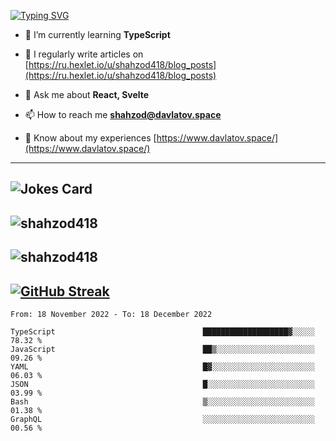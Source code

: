 [![Typing SVG](https://readme-typing-svg.herokuapp.com?font=Turret+Road&height=30&lines=HI!+I%60m+Frontend+Developer)](https://git.io/typing-svg)

- 🌱 I’m currently learning **TypeScript**

- 📝 I regularly write articles on [https://ru.hexlet.io/u/shahzod418/blog_posts](https://ru.hexlet.io/u/shahzod418/blog_posts)

- 💬 Ask me about **React, Svelte**

- 📫 How to reach me **shahzod@davlatov.space**

- 📄 Know about my experiences [https://www.davlatov.space/](https://www.davlatov.space/)

---
![Jokes Card](https://readme-jokes.vercel.app/api?theme=radical)
---
![shahzod418](https://github-readme-stats.vercel.app/api/top-langs?username=shahzod418&show_icons=true&theme=radical&locale=en&layout=compact)
---
![shahzod418](https://github-readme-stats.vercel.app/api?username=shahzod418&show_icons=true&theme=radical&locale=en&count_private=true)
---
[![GitHub Streak](http://github-readme-streak-stats.herokuapp.com?user=shahzod418&theme=radical&date_format=M%20j%5B%2C%20Y%5D)](https://git.io/streak-stats)
---
<!--START_SECTION:waka-->

```text
From: 18 November 2022 - To: 18 December 2022

TypeScript                                 ███████████████████▓░░░░░   78.32 %
JavaScript                                 ██▒░░░░░░░░░░░░░░░░░░░░░░   09.26 %
YAML                                       █▓░░░░░░░░░░░░░░░░░░░░░░░   06.03 %
JSON                                       █░░░░░░░░░░░░░░░░░░░░░░░░   03.99 %
Bash                                       ▒░░░░░░░░░░░░░░░░░░░░░░░░   01.38 %
GraphQL                                    ░░░░░░░░░░░░░░░░░░░░░░░░░   00.56 %
```

<!--END_SECTION:waka-->
